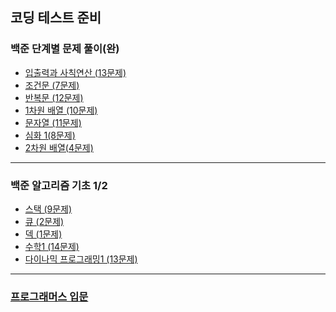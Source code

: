 ## 코딩 테스트 준비

### 백준 단계별 문제 풀이(완)
 - [입출력과 사칙연산 (13문제)](Baekjoon/coding_basic/iostream_and_arithmetic)
 - [조건문 (7문제)](Baekjoon/coding_basic/conditional_statement)
 - [반복문 (12문제)](Baekjoon/coding_basic/loop_statement)
 - [1차원 배열 (10문제)](Baekjoon/coding_basic/one_dimensional_array)
 - [문자열 (11문제)](Baekjoon/coding_basic/string)
 - [심화 1(8문제)](Baekjoon/coding_basic/deepening_1)
 - [2차원 배열(4문제)](Baekjoon/coding_basic/two_dimensional_array)

- - -

### 백준 알고리즘 기초 1/2
 - [스택 (9문제)](Baekjoon/stack)
 - [큐 (2문제)](Baekjoon/queue)
 - [덱 (1문제)](Baekjoon/deque)
 - [수학1 (14문제)](Baekjoon/math1)
 - [다이나믹 프로그래밍1 (13문제)](Baekjoon/DynamicProgramming1)

- - -

### [프로그래머스 입문](Programmers/Introduction)
